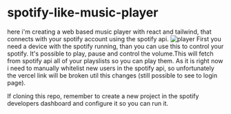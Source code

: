# spotify-like-music-player
here i'm creating a web based music player with react and tailwind, that connects with your spotify account using the spotify api.
![player](https://user-images.githubusercontent.com/43221251/170255216-3f9d1622-f050-4512-9f25-f0cd640ea482.png)
First you need a device with the spotify running, than you can use this to control your spotify. It's possible to play, pause and control the volume.This will fetch from spotify api all of your playslists so you can play them.
As it is right now i need to manually whitelist new users in the spotify api, so unfortunately the vercel link will be broken util this changes (still possible to see to login page).

If cloning this repo, remember to create a new project in the spotify developers dashboard and configure it so you can run it.
